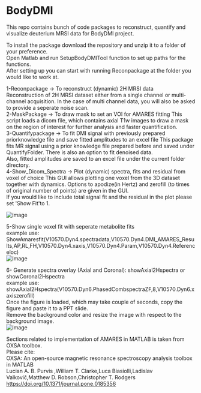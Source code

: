 # BodyDMI
This repo contains bunch of code packages to reconstruct, quantify and visualize deuterium MRSI data for BodyDMI project.

To install the package download the repository and unzip it to a folder of your preference.  
Open Matlab and run SetupBodyDMITool function to set up paths for the functions.  
After setting up you can start with running Reconpackage at the folder you would like to work at.

1-Reconpackage -> To reconstruct (dynamic) 2H MRSI data  
    Reconstruction of 2H MRSI dataset either from a single channel or multi-channel acquisition. In the case of multi channel data, you will also be asked to provide a seperate noise scan.  
2-MaskPackage -> To draw mask to set an VOI for AMARES fitting
    This script loads a dicom file, which contains axial T1w images to draw a mask on the region of interest for further analysis and faster quantification.  
3-Quantifypackage -> To fit DMI signal with previously prepared priorknowledge file and save fitted amplitudes to an excel file
  This package fits MR signal using a prior knowledge file prepared before and saved under QuantifyFolder. There is also an option to fit denoised data.  
  Also, fitted amplitudes are saved to an excel file under the current folder directory.  
4-Show_Dicom_Spectra -> Plot (dynamic) spectra, fits and residual from voxel of choice
  This GUI allows plotting one voxel from the 3D dataset together with dynamics. Options to apodize(in Hertz) and zerofill (to times of original number of points) are given in the GUI.  
  If you would like to include total signal fit and the residual in the plot please set 'Show Fit'to 1.  
  
![image](https://github.com/ayhangursan/BodyDMI/assets/30341974/d86f071f-930b-464e-bff5-f29c28c355f5)


5-Show single voxel fit with seperate metabolite fits  
example use: ShowAmaresfit(V10570.Dyn4.spectradata,V10570.Dyn4.DMI_AMARES_Results,AP,RL,FH,V10570.Dyn4.xaxis,V10570.Dyn4.Param,V10570.Dyn4.Referenceloc)  
![image](https://github.com/ayhangursan/BodyDMI/assets/30341974/d76e724b-2f03-49b0-9507-9faf22f2c6dd)

6- Generate spectra overlay (Axial and Coronal): showAxial2Hspectra or showCoronal2Hspectra  
example use: showAxial2Hspectra(V10570.Dyn6.PhasedCombspectraZF,8,V10570.Dyn6.xaxiszerofill)  
Once the figure is loaded, which may take couple of seconds, copy the figure and paste it to a PPT slide.  
Remove the background color and resize the image with respect to the background image.   
![image](https://github.com/ayhangursan/BodyDMI/assets/30341974/16a52478-2950-45f1-b346-a521ce416629)


Sections related to implementation of AMARES in MATLAB is taken from OXSA toolbox.  
Please cite:  
OXSA: An open-source magnetic resonance spectroscopy analysis toolbox in MATLAB  
Lucian A. B. Purvis ,William T. Clarke,Luca Biasiolli,Ladislav Valkovič,Matthew D. Robson,Christopher T. Rodgers  
https://doi.org/10.1371/journal.pone.0185356
